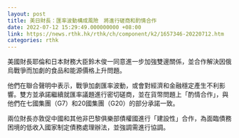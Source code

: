 ```yaml
---
layout: post
title: 美日財長：匯率波動構成風險　將進行磋商和酌情合作
date: 2022-07-12 15:29:49.000000000 +08:00
link: https://news.rthk.hk/rthk/ch/component/k2/1657346-20220712.htm
categories: rthk
---
```


美國財長耶倫和日本財務大臣鈴木俊一同意進一步加強雙邊關係，並合作解決因俄烏戰爭而加劇的食品和能源價格上升問題。

他們在聯合聲明中表示，戰爭加劇匯率波動，或會對經濟和金融穩定產生不利影響。雙方並承諾繼續就匯率議題進行密切磋商，並在貨幣問題上「酌情合作」，與他們在七國集團（G7）和20國集團（G20）的部分承諾一致。

兩位財長亦敦促中國和其他非巴黎俱樂部債權國進行「建設性」合作，為面臨債務困境的低收入國家制定債務處理辦法，並強調需進行協調。

